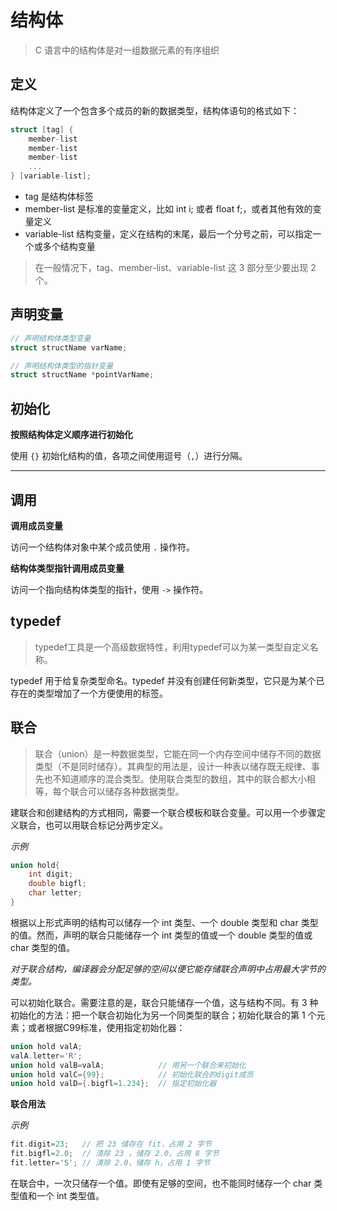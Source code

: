 # 结构体

> C 语言中的结构体是对一组数据元素的有序组织

## **定义**

结构体定义了一个包含多个成员的新的数据类型，结构体语句的格式如下：

```c
struct [tag] {
    member-list
    member-list
    member-list
    ...
} [variable-list];
```

- tag 是结构体标签
- member-list 是标准的变量定义，比如 int i; 或者 float f;，或者其他有效的变量定义
- variable-list 结构变量，定义在结构的末尾，最后一个分号之前，可以指定一个或多个结构变量

> 在一般情况下，tag、member-list、variable-list 这 3 部分至少要出现 2 个。

## **声明变量**

```c
// 声明结构体类型变量
struct structName varName;

// 声明结构体类型的指针变量
struct structName *pointVarName;
```

## 初始化

**按照结构体定义顺序进行初始化**

使用 `{}` 初始化结构的值，各项之间使用逗号（`,`）进行分隔。

****

## 调用

**调用成员变量**

访问一个结构体对象中某个成员使用 `.` 操作符。

**结构体类型指针调用成员变量**

访问一个指向结构体类型的指针，使用 `->` 操作符。

## typedef

> typedef工具是一个高级数据特性，利用typedef可以为某一类型自定义名称。

typedef 用于给复杂类型命名。typedef 并没有创建任何新类型，它只是为某个已存在的类型增加了一个方便使用的标签。

## 联合

> 联合（union）是一种数据类型，它能在同一个内存空间中储存不同的数据类型（不是同时储存）。其典型的用法是，设计一种表以储存既无规律、事先也不知道顺序的混合类型。使用联合类型的数组，其中的联合都大小相等，每个联合可以储存各种数据类型。

建联合和创建结构的方式相同，需要一个联合模板和联合变量。可以用一个步骤定义联合，也可以用联合标记分两步定义。

*示例*

```c
union hold{
    int digit;
    double bigfl;
    char letter;
}
```

根据以上形式声明的结构可以储存一个 int 类型、一个 double 类型和 char 类型的值。然而，声明的联合只能储存一个 int 类型的值或一个 double 类型的值或 char 类型的值。

*对于联合结构，编译器会分配足够的空间以便它能存储联合声明中占用最大字节的类型。*

可以初始化联合。需要注意的是，联合只能储存一个值，这与结构不同。有 3 种初始化的方法：把一个联合初始化为另一个同类型的联合；初始化联合的第 1 个元素；或者根据C99标准，使用指定初始化器：

```c
union hold valA;
valA.letter='R';
union hold valB=valA;            // 用另一个联合来初始化
union hold valC={99};            // 初始化联合的digit成员
union hold valD={.bigfl=1.234};  // 指定初始化器
```

**联合用法**

*示例*

```c
fit.digit=23;   // 把 23 储存在 fit，占用 2 字节
fit.bigfl=2.0;  // 清除 23 ，储存 2.0，占用 8 字节
fit.letter='S'; // 清除 2.0，储存 h，占用 1 字节
```

在联合中，一次只储存一个值。即使有足够的空间，也不能同时储存一个 char 类型值和一个 int 类型值。